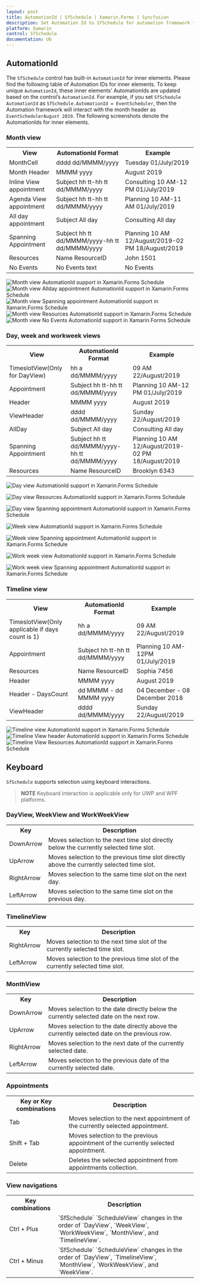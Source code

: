 ```yaml
---
layout: post
title: AutomationId | SfSchedule | Xamarin.Forms | Syncfusion
description: Set Automation Id to SfSchedule for automation framework to find and interact with control inner elements.
platform: Xamarin
control: SfSchedule
documentation: UG
---
```


## AutomationId

The `SfSchedule` control has built-in `AutomationId` for inner elements. Please find the following table of Automation IDs for inner elements. To keep unique `AutomationId`, these inner elements’ AutomationIds are updated based on the control’s `AutomationId`.  For example, if you set `SfSchedule` `AutomationId` as `SfSchedule.AutomationId = EventScheduler`, then the Automation framework will interact with the month header as `EventSchedulerAugust 2019`. The following screenshots denote the AutomationIds for inner elements.

### Month view

<table>
<tr>
<th align="center" >View</th>
<th align="center" >AutomationId Format</th>
<th align="center" >Example</th>
</tr>

<tr>
<td>MonthCell</td>
<td>dddd dd/MMMM/yyyy</td>
<td>Tuesday 01/July/2019</td>
</tr>

<tr>
<td>Month Header</td>
<td>MMMM yyyy</td>
<td>August 2019</td>
</tr>

<tr>
<td>Inline View appointment</td>
<td>Subject hh tt-hh tt dd/MMMM/yyyy</td>
<td>Consulting 10 AM-12 PM 01/July/2019</td>
</tr>

<tr>
<td>Agenda View appointment</td>
<td>Subject hh tt-hh tt dd/MMMM/yyyy</td>
<td>Planning 10 AM-11 AM 01/July/2019</td>
</tr>

<tr>
<td>All day appointment</td>
<td>Subject All day</td>
<td>Consulting All day</td>
</tr>

<tr>
<td>Spanning Appointment</td>
<td>Subject hh tt dd/MMMM/yyyy-hh tt dd/MMMM/yyyy</td>
<td>Planning 10 AM 12/August/2019-02 PM 18/August/2019</td>
</tr>

<tr>
<td>Resources</td>
<td>Name ResourceID</td>
<td>John 1501</td>
</tr>

<tr>
<td>No Events</td>
<td>No Events text</td>
<td>No Events</td>
</tr>

</table>

![Month view AutomationId support in Xamarin.Forms Schedule](automationid_images/xamarin-forms-schedule-month-view.png)
![Month view Allday appointment AutomationId support in Xamarin.Forms Schedule](automationid_images/xamarin-forms-schedule-month-view-allday.png)
![Month view Spanning appointment AutomationId support in Xamarin.Forms Schedule](automationid_images/xamarin-forms-schedule-month-view-spanning.png)
![Month view Resources AutomationId support in Xamarin.Forms Schedule](automationid_images/xamarin-forms-schedule-month-view-resources.png)
![Month view No Events AutomationId support in Xamarin.Forms Schedule](automationid_images/xamarin-forms-schedule-month-view-no-events.png)

### Day, week and workweek views

<table>
<tr>
<th align="center" >View</th>
<th align="center" >AutomationId Format</th>
<th align="center" >Example</th>
</tr>

<tr>
<td>TimeslotView(Only for DayView)</td>
<td>hh a dd/MMMM/yyyy</td>
<td>09 AM 22/August/2019</td>
</tr>

<tr>
<td>Appointment</td>
<td>Subject hh tt-hh tt dd/MMMM/yyyy</td>
<td>Planning 10 AM-12 PM 01/July/2019</td>
</tr>

<tr>
<td>Header</td>
<td>MMMM yyyy</td>
<td>August 2019</td>
</tr>

<tr>
<td>ViewHeader</td>
<td>dddd dd/MMMM/yyyy</td>
<td>Sunday 22/August/2019</td>
</tr>

<tr>
<td>AllDay</td>
<td>Subject All day</td>
<td>Consulting All day</td>
</tr>

<tr>
<td>Spanning Appointment</td>
<td>Subject hh tt dd/MMMM/yyyy-hh tt dd/MMMM/yyyy</td>
<td>Planning 10 AM 12/August/2019-02 PM 18/August/2019</td>
</tr>

<tr>
<td>Resources</td>
<td>Name ResourceID</td>
<td>Brooklyn 6343</td>
</tr>

</table>

![Day view AutomationId support in Xamarin.Forms Schedule](automationid_images/xamarin-forms-schedule-day-view.png)

![Day view Resources AutomationId support in Xamarin.Forms Schedule](automationid_images/xamarin-forms-schedule-day-view-resources.png)

![Day view Spanning appointment AutomationId support in Xamarin.Forms Schedule](automationid_images/xamarin-forms-schedule-day-view-spanning.png)

![Week view AutomationId support in Xamarin.Forms Schedule](automationid_images/xamarin-forms-schedule-week-view.png)

![Week view Spanning appointment AutomationId support in Xamarin.Forms Schedule](automationid_images/xamarin-forms-schedule-week-view-spanning.png)

![Work week view AutomationId support in Xamarin.Forms Schedule](automationid_images/xamarin-forms-schedule-work-week-view.png)

![Work week view Spanning appointment AutomationId support in Xamarin.Forms Schedule](automationid_images/xamarin-forms-schedule-workweek-view-spanning.png)

### Timeline view

<table>
<tr>
<th align="center" >View</th>
<th align="center" >AutomationId Format</th>
<th align="center" >Example</th>
</tr>

<tr>
<td>TimeslotView(Only applicable if days count is 1)</td>
<td>hh a dd/MMMM/yyyy</td>
<td>09 AM 22/August/2019</td>
</tr>

<tr>
<td>Appointment</td>
<td>Subject hh tt-hh tt dd/MMMM/yyyy</td>
<td>Planning 10 AM-12PM 01/July/2019</td>
</tr>

<tr>
<td>Resources</td>
<td>Name ResourceID</td>
<td>Sophia 7456</td>
</tr>

<tr>
<td>Header</td>
<td>MMMM yyyy</td>
<td>August 2019</td>
</tr>

<tr>
<td>Header - DaysCount</td>
<td>dd MMMM - dd MMMM yyyy</td>
<td>04 December - 08 December 2018</td>
</tr>

<tr>
<td>ViewHeader</td>
<td>dddd dd/MMMM/yyyy</td>
<td>Sunday 22/August/2019</td>
</tr>

</table>

![Timeline view AutomationId support in Xamarin.Forms Schedule](automationid_images/xamarin-forms-schedule-timeline-view.png)
![Timeline View header AutomationId support in Xamarin.Forms Schedule](automationid_images/xamarin-forms-schedule-timeline-view-header.png)
![Timeline View Resources AutomationId support in Xamarin.Forms Schedule](automationid_images/xamarin-forms-schedule-timeline-view-resources.png)

## Keyboard
`SfSchedule` supports selection using keyboard interactions.

>**NOTE**
Keyboard interaction is applicable only for UWP and WPF platforms.

### DayView, WeekView and WorkWeekView
<table>
<tr>
<th>
Key
</th>
<th>
Description
</th>
</tr>
<tr>
<td>
DownArrow
</td>
<td>
Moves selection to the next time slot directly below the currently selected time slot.
</td>
</tr>
<tr>
<td>
UpArrow
</td>
<td>
Moves selection to the previous time slot directly above the currently selected time slot.
</td>
</tr>
<tr>
<td>
RightArrow
</td>
<td>
Moves selection to the same time slot on the next day.
</td>
</tr>
<tr>
<td>
LeftArrow
</td>
<td>
Moves selection to the same time slot on the previous day.
</td>
</tr>
</table>

### TimelineView
<table>
<tr>
<th>
Key
</th>
<th>
Description
</th>
</tr>
<tr>
<td>
RightArrow
</td>
<td>
Moves selection to the next time slot of the currently selected time slot.
</td>
</tr>
<tr>
<td>
LeftArrow
</td>
<td>
Moves selection to the previous time slot of the currently selected time slot.
</td>
</tr>
</table>

### MonthView
<table>
<tr>
<th>
Key
</th>
<th>
Description
</th>
</tr>
<tr>
<td>
DownArrow
</td>
<td>
Moves selection to the date directly below the currently selected date on the next row.
</td>
</tr>
<tr>
<td>
UpArrow
</td>
<td>
Moves selection to the date directly above the currently selected date on the previous row.
</td>
</tr>
<tr>
<td>
RightArrow
</td>
<td>
Moves selection to the next date of the currently selected date.
</td>
</tr>
<tr>
<td>
LeftArrow
</td>
<td>
Moves selection to the previous date of the currently selected date.
</td>
</tr>
</table>

### Appointments
<table>
<tr>
<th>
Key or Key combinations
</th>
<th>
Description
</th>
</tr>
<tr>
<td>
Tab
</td>
<td>
Moves selection to the next appointment of the currently selected appointment.
</td>
</tr>
<tr>
<td>
Shift + Tab
</td>
<td>
Moves selection to the previous appointment of the currently selected appointment.
</td>
</tr>
<tr>
<td>
Delete
</td>
<td>
Deletes the selected appointment from appointments collection.
</td>
</tr>
</table>

### View navigations
<table>
<tr>
<th>
Key combinations
</th>
<th>
Description
</th>
</tr>
<tr>
<td>
Ctrl + Plus
</td>
<td>
`SfSchedule` `ScheduleView` changes in the order of `DayView`, `WeekView`, `WorkWeekView`, `MonthView`, and `TimelineView`.
</td>
</tr>
<tr>
<td>
Ctrl + Minus
</td>
<td>
`SfSchedule` `ScheduleView` changes in the order of `DayView`, `TimelineView`, `MonthView`, `WorkWeekView`, and `WeekView`.
</td>
</tr>
</table>